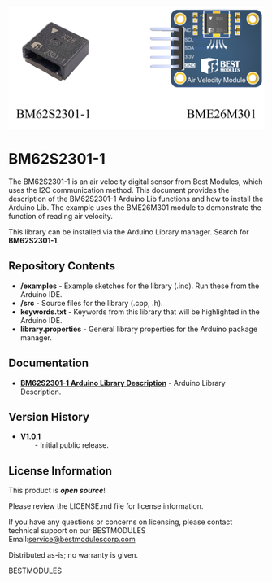 <div align=center>
<img src="https://github.com/BestModules-Libraries/img/blob/main/BM62S2301-1_BME26M301_V1.0.png" width="504" height="240"> 
</div> 

BM62S2301-1
===========================================================

The BM62S2301-1 is an air velocity digital sensor from Best Modules, which uses the I2C communication method. This document provides the description of the BM62S2301-1 Arduino Lib functions and how to install the Arduino Lib. The example uses the BME26M301 module to demonstrate the function of reading air velocity.

This library can be installed via the Arduino Library manager. Search for **BM62S2301-1**. 

Repository Contents
-------------------

* **/examples** - Example sketches for the library (.ino). Run these from the Arduino IDE. 
* **/src** - Source files for the library (.cpp, .h).
* **keywords.txt** - Keywords from this library that will be highlighted in the Arduino IDE. 
* **library.properties** - General library properties for the Arduino package manager. 

Documentation 
-------------------

* **[BM62S2301-1 Arduino Library Description](https://www.bestmodulescorp.com/bm62sm2301-1.html#tab-product2)** - Arduino Library Description.

Version History  
-------------------

* **V1.0.1**  
&emsp;&emsp;- Initial public release.

License Information
-------------------

This product is _**open source**_! 

Please review the LICENSE.md file for license information. 

If you have any questions or concerns on licensing, please contact technical support on our BESTMODULES Email:service@bestmodulescorp.com

Distributed as-is; no warranty is given.

BESTMODULES

